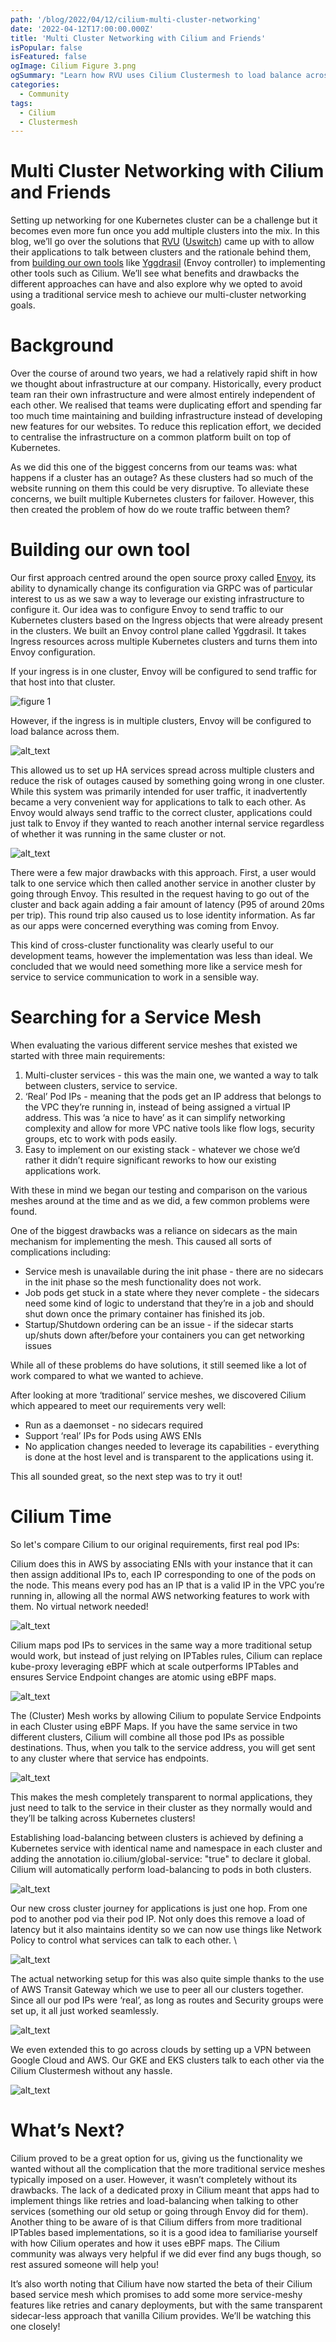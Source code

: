 ```yaml
---
path: '/blog/2022/04/12/cilium-multi-cluster-networking'
date: '2022-04-12T17:00:00.000Z'
title: 'Multi Cluster Networking with Cilium and Friends'
isPopular: false
isFeatured: false
ogImage: Cilium Figure 3.png
ogSummary: "Learn how RVU uses Cilium Clustermesh to load balance across clusters and across clouds"
categories:
  - Community
tags:
  - Cilium
  - Clustermesh
---
```


# Multi Cluster Networking with Cilium and Friends

Setting up networking for one Kubernetes cluster can be a challenge but it becomes even more fun once you add multiple clusters into the mix. In this blog, we’ll go over the solutions that [RVU](https://www.rvu.co.uk/) ([Uswitch](https://www.uswitch.com/)) came up with to allow their applications to talk between clusters and the rationale behind them, from [building our own tools](https://labs.rvu.co.uk/multi-cluster-kubernetes-load-balancing-in-aws-with-yggdrasil-c1583ea7d78f) like [Yggdrasil](https://github.com/uswitch/yggdrasil) (Envoy controller) to implementing other tools such as Cilium. We’ll see what benefits and drawbacks the different approaches can have and also explore why we opted to avoid using a traditional service mesh to achieve our multi-cluster networking goals. 

# Background

Over the course of around two years, we had a relatively rapid shift in how we thought about infrastructure at our company. Historically, every product team ran their own infrastructure and were almost entirely independent of each other. We realised that teams were duplicating effort and spending far too much time maintaining and building infrastructure instead of developing new features for our websites. To reduce this replication effort, we decided to centralise the infrastructure on a common platform built on top of Kubernetes. 

As we did this one of the biggest concerns from our teams was: what happens if a cluster has an outage? As these clusters had so much of the website running on them this could be very disruptive. To alleviate these concerns, we built multiple Kubernetes clusters for failover. However, this then created the problem of how do we route traffic between them?

# Building our own tool

Our first approach centred around the open source proxy called [Envoy](https://www.envoyproxy.io/), its ability to dynamically change its configuration via GRPC was of particular interest to us as we saw a way to leverage our existing infrastructure to configure it. Our idea was to configure Envoy to send traffic to our Kubernetes clusters based on the Ingress objects that were already present in the clusters. We built an Envoy control plane called Yggdrasil. It takes Ingress resources across multiple Kubernetes clusters and turns them into Envoy configuration.

If your ingress is in one cluster, Envoy will be configured to send traffic for that host into that cluster.

![figure 1](Yggdrasil%20figure%201.png)

However, if the ingress is in multiple clusters, Envoy will be configured to load balance across them.

![alt_text](images/image2.png "image_tooltip")

This allowed us to set up HA services spread across multiple clusters and reduce the risk of outages caused by something going wrong in one cluster.  \
While this system was primarily intended for user traffic, it inadvertently became a very convenient way for applications to talk to each other. As Envoy would always send traffic to the correct cluster, applications could just talk to Envoy if they wanted to reach another internal service regardless of whether it was running in the same cluster or not.

![alt_text](images/image3.png "image_tooltip")

There were a few major drawbacks with this approach. First, a user would talk to one service which then called another service in another cluster by going through Envoy. This resulted in the request having to go out of the cluster and back again adding a fair amount of latency (P95 of around 20ms per trip). This round trip also caused us to lose identity information. As far as our apps were concerned everything was coming from Envoy.

This kind of cross-cluster functionality was clearly useful to our development teams, however the implementation was less than ideal. We concluded that we would need something more like a service mesh for service to service communication to work in a sensible way.

# Searching for a Service Mesh

When evaluating the various different service meshes that existed we started with three main requirements:

1. Multi-cluster services - this was the main one, we wanted a way to talk between clusters, service to service.
2. ‘Real’ Pod IPs - meaning that the pods get an IP address that belongs to the VPC they’re running in, instead of being assigned a virtual IP address. This was ‘a nice to have’ as it can simplify networking complexity and allow for more VPC native tools like flow logs, security groups, etc to work with pods easily.
3. Easy to implement on our existing stack - whatever we chose we’d rather it didn’t require significant reworks to how our existing applications work.

With these in mind we began our testing and comparison on the various meshes around at the time and as we did, a few common problems were found. 

One of the biggest drawbacks was a reliance on sidecars as the main mechanism for implementing the mesh. This caused all sorts of complications including:

* Service mesh is unavailable during the init phase - there are no sidecars in the init phase so the mesh functionality does not work.
* Job pods get stuck in a state where they never complete - the sidecars need some kind of logic to understand that they’re in a job and should shut down once the primary container has finished its job.
* Startup/Shutdown ordering can be an issue - if the sidecar starts up/shuts down after/before your containers you can get networking issues

While all of these problems do have solutions, it still seemed like a lot of work compared to what we wanted to achieve. 

After looking at more ‘traditional’ service meshes, we discovered Cilium which appeared to meet our requirements very well:

* Run as a daemonset - no sidecars required
* Support ‘real’ IPs for Pods using AWS ENIs
* No application changes needed to leverage its capabilities - everything is done at the host level and is transparent to the applications using it.

This all sounded great, so the next step was to try it out!


# Cilium Time

So let's compare Cilium to our original requirements, first real pod IPs:

Cilium does this in AWS by associating ENIs with your instance that it can then assign additional IPs to, each IP corresponding to one of the pods on the node. This means every pod has an IP that is a valid IP in the VPC you’re running in, allowing all the normal AWS networking features to work with them. No virtual network needed!

![alt_text](images/image4.png "image_tooltip")

Cilium maps pod IPs to services in the same way a more traditional setup would work, but instead of just relying on IPTables rules, Cilium can replace kube-proxy leveraging eBPF which at scale outperforms IPTables and ensures Service Endpoint changes are atomic using eBPF maps.

![alt_text](images/image5.png "image_tooltip")

The (Cluster) Mesh works by allowing Cilium to populate Service Endpoints in each Cluster using eBPF Maps. If you have the same service in two different clusters, Cilium will combine all those pod IPs as possible destinations. Thus, when you talk to the service address, you will get sent to any cluster where that service has endpoints.

![alt_text](images/image6.png "image_tooltip")

This makes the mesh completely transparent to normal applications, they just need to talk to the service in their cluster as they normally would and they’ll be talking across Kubernetes clusters!

Establishing load-balancing between clusters is achieved by defining a Kubernetes service with identical name and namespace in each cluster and adding the annotation io.cilium/global-service: "true" to declare it global. Cilium will automatically perform load-balancing to pods in both clusters.

![alt_text](images/image7.png "image_tooltip")

Our new cross cluster journey for applications is just one hop. From one pod to another pod via their pod IP. Not only does this remove a load of latency but it also maintains identity so we can now use things like Network Policy to control what services can talk to each other. \

![alt_text](images/image8.png "image_tooltip")

The actual networking setup for this was also quite simple thanks to the use of AWS Transit Gateway which we use to peer all our clusters together. Since all our pod IPs were ‘real’, as long as routes and Security groups were set up, it all just worked seamlessly.

![alt_text](images/image9.png "image_tooltip")

We even extended this to go across clouds by setting up a VPN between Google Cloud and AWS. Our GKE and EKS clusters talk to each other via the Cilium Clustermesh without any hassle.

![alt_text](images/image10.png "image_tooltip")

# What’s Next?

Cilium proved to be a great option for us, giving us the functionality we wanted without all the complication that the more traditional service meshes typically imposed on a user. However, it wasn’t completely without its drawbacks. The lack of a dedicated proxy in Cilium meant that apps had to implement things like retries and load-balancing when talking to other services (something our old setup or going through Envoy did for them). Another thing to be aware of is that Cilium differs from more traditional IPTables based implementations, so it is a good idea to familiarise yourself with how Cilium operates and how it uses eBPF maps. The Cilium community was always very helpful if we did ever find any bugs though, so rest assured someone will help you!

It’s also worth noting that Cilium have now started the beta of their Cilium based service mesh which promises to add some more service-meshy features like retries and canary deployments, but with the same transparent sidecar-less approach that vanilla Cilium provides. We’ll be watching this one closely! 
